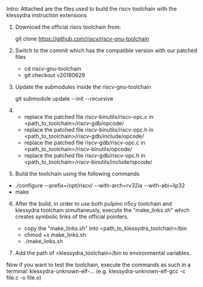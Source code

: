Intro: 
Attached are the files used to build the riscv toolchain with the klessydra instruction extensions

1) Download the official riscv toolchain from: 

	git clone https://github.com/riscv/riscv-gnu-toolchain
   
2) Switch to the commit which has the compatible version with our patched files

	- cd riscv-gnu-toolchain
	- git checkout v20180629	

3) Update the submodules inside the riscv-gnu-toolchain

	 git submodule update --init --recursive

4) - replace the patched file riscv-binutils/riscv-opc.c in <path_to_toolchain>/riscv-gdb/opcode/
   - replace the patched file riscv-binutils/riscv-opc.h in <path_to_toolchain>/riscv-gdb/include/opcode/
   - replace the patched file riscv-gdb/riscv-opc.c in <path_to_toolchain>/riscv-binutils/opcode/
   - replace the patched file riscv-gdb/riscv-opc.h in <path_to_toolchain>/riscv-binutils/include/opcode/

5) Build the toolchain using the following commands
    
  - ./configure --prefix=/opt/riscv/ --with-arch=rv32ia --with-abi=ilp32
  -  make

6) After the build, in order to use both pulpino ri5cy toolchain and klessydra toolchain simultaneusly, execute the "make_links.sh" which creates symbolic links of the official pointers.
   -	copy the "make_links.sh" into <path_to_klessydra_toolchain>/bin 
   -	chmod +x make_links.sh
   -	./make_links.sh

7) Add the path of <klessydra_toolchain>/bin to environmental variables.

Now if you want to test the toolchain, execute the commands as such in a terminal: klessydra-unknown-elf-... (e.g. klessydra-unknown-elf-gcc -c file.c -o file.o)
